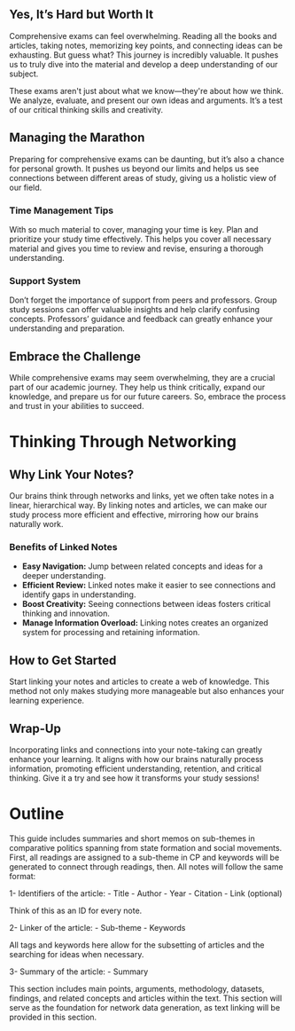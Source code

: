 
## Yes, It’s Hard but Worth It

Comprehensive exams can feel overwhelming. Reading all the books and articles, taking notes, memorizing key points, and connecting ideas can be exhausting. But guess what? This journey is incredibly valuable. It pushes us to truly dive into the material and develop a deep understanding of our subject.

These exams aren't just about what we know—they're about how we think. We analyze, evaluate, and present our own ideas and arguments. It’s a test of our critical thinking skills and creativity.

## Managing the Marathon

Preparing for comprehensive exams can be daunting, but it’s also a chance for personal growth. It pushes us beyond our limits and helps us see connections between different areas of study, giving us a holistic view of our field. 

### Time Management Tips

With so much material to cover, managing your time is key. Plan and prioritize your study time effectively. This helps you cover all necessary material and gives you time to review and revise, ensuring a thorough understanding.

### Support System

Don’t forget the importance of support from peers and professors. Group study sessions can offer valuable insights and help clarify confusing concepts. Professors’ guidance and feedback can greatly enhance your understanding and preparation.

## Embrace the Challenge

While comprehensive exams may seem overwhelming, they are a crucial part of our academic journey. They help us think critically, expand our knowledge, and prepare us for our future careers. So, embrace the process and trust in your abilities to succeed.


# Thinking Through Networking

## Why Link Your Notes?

Our brains think through networks and links, yet we often take notes in a linear, hierarchical way. By linking notes and articles, we can make our study process more efficient and effective, mirroring how our brains naturally work.

### Benefits of Linked Notes

- **Easy Navigation:** Jump between related concepts and ideas for a deeper understanding.
- **Efficient Review:** Linked notes make it easier to see connections and identify gaps in understanding.
- **Boost Creativity:** Seeing connections between ideas fosters critical thinking and innovation.
- **Manage Information Overload:** Linking notes creates an organized system for processing and retaining information.

## How to Get Started

Start linking your notes and articles to create a web of knowledge. This method not only makes studying more manageable but also enhances your learning experience.

## Wrap-Up

Incorporating links and connections into your note-taking can greatly enhance your learning. It aligns with how our brains naturally process information, promoting efficient understanding, retention, and critical thinking. Give it a try and see how it transforms your study sessions!




# Outline

This guide includes summaries and short memos on sub-themes in comparative politics spanning from state formation and social movements. First, all readings are assigned to a sub-theme in CP and keywords will be generated to connect through readings, then. All notes will follow the same format:

1- Identifiers of the article:
	- Title
	- Author
	- Year
	- Citation 
	- Link (optional)

Think of this as an ID for every note.

2- Linker of the article:
	- Sub-theme
	- Keywords

All tags and keywords here allow for the subsetting of articles and the searching for ideas when necessary.

3- Summary of the article:
	- Summary

This section includes main points, arguments, methodology, datasets, findings, and related concepts and articles within the text. This section will serve as the foundation for network data generation, as text linking will be provided in this section.

